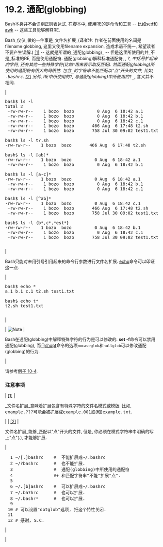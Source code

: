 # 19.2\. 通配(globbing)

Bash本身并不会识别正则表达式. 在脚本中, 使用RE的是命令和工具 -- 比如[sed](sedawk.md#SEDREF)和[awk](awk.md#AWKREF) -- 这些工具能够解释RE.

Bash_仅仅_做的一件事是_文件名扩展_(译者注: 作者在前面使用的名词是filename globbing, 这里又使用filename expansion, 造成术语不统一, 希望读者不要产生误解.) [[1]](#FTN.AEN14088) -- 这就是所谓的_通配(globbing)_ -- 但是这里所使用的并_不是_标准的RE, 而是使用通配符. 通配(globbing)解释标准通配符, <span class="TOKEN">*</span>, <span class="TOKEN">?</span>, 中括号扩起来的字符, 还有其他一些特殊字符(比如<span class="TOKEN">^</span>用来表示取反匹配). 然而通配(globbing)所使用的通配符有很大的局限性. 包含<tt class="REPLACEABLE">_*_</tt>的字符串不能匹配以<span class="QUOTE">"点"</span>开头的文件, 比如, <tt class="FILENAME">.bashrc</tt>. [[2]](#FTN.AEN14102) 另外, RE中所使用的<tt class="REPLACEABLE">_?_</tt>, 与通配(globbing)中所使用的<tt class="REPLACEABLE">_?_</tt>, 含义并不相同.

| 

<pre class="SCREEN"><samp class="PROMPT">bash$</samp> <kbd class="USERINPUT">ls -l</kbd>
<samp class="COMPUTEROUTPUT">total 2
 -rw-rw-r--    1 bozo  bozo         0 Aug  6 18:42 a.1
 -rw-rw-r--    1 bozo  bozo         0 Aug  6 18:42 b.1
 -rw-rw-r--    1 bozo  bozo         0 Aug  6 18:42 c.1
 -rw-rw-r--    1 bozo  bozo       466 Aug  6 17:48 t2.sh
 -rw-rw-r--    1 bozo  bozo       758 Jul 30 09:02 test1.txt</samp>

<samp class="PROMPT">bash$</samp> <kbd class="USERINPUT">ls -l t?.sh</kbd>
<samp class="COMPUTEROUTPUT">-rw-rw-r--    1 bozo  bozo       466 Aug  6 17:48 t2.sh</samp>

<samp class="PROMPT">bash$</samp> <kbd class="USERINPUT">ls -l [ab]*</kbd>
<samp class="COMPUTEROUTPUT">-rw-rw-r--    1 bozo  bozo         0 Aug  6 18:42 a.1
 -rw-rw-r--    1 bozo  bozo         0 Aug  6 18:42 b.1</samp>

<samp class="PROMPT">bash$</samp> <kbd class="USERINPUT">ls -l [a-c]*</kbd>
<samp class="COMPUTEROUTPUT">-rw-rw-r--    1 bozo  bozo         0 Aug  6 18:42 a.1
 -rw-rw-r--    1 bozo  bozo         0 Aug  6 18:42 b.1
 -rw-rw-r--    1 bozo  bozo         0 Aug  6 18:42 c.1</samp>

<samp class="PROMPT">bash$</samp> <kbd class="USERINPUT">ls -l [^ab]*</kbd>
<samp class="COMPUTEROUTPUT">-rw-rw-r--    1 bozo  bozo         0 Aug  6 18:42 c.1
 -rw-rw-r--    1 bozo  bozo       466 Aug  6 17:48 t2.sh
 -rw-rw-r--    1 bozo  bozo       758 Jul 30 09:02 test1.txt</samp>

<samp class="PROMPT">bash$</samp> <kbd class="USERINPUT">ls -l {b*,c*,*est*}</kbd>
<samp class="COMPUTEROUTPUT">-rw-rw-r--    1 bozo  bozo         0 Aug  6 18:42 b.1
 -rw-rw-r--    1 bozo  bozo         0 Aug  6 18:42 c.1
 -rw-rw-r--    1 bozo  bozo       758 Jul 30 09:02 test1.txt</samp>
	      </pre>

 |

Bash只能对未用引号引用起来的命令行参数进行文件名扩展. [echo](internal.md#ECHOREF)命令可以印证这一点.

| 

<pre class="SCREEN"><samp class="PROMPT">bash$</samp> <kbd class="USERINPUT">echo *</kbd>
<samp class="COMPUTEROUTPUT">a.1 b.1 c.1 t2.sh test1.txt</samp>

<samp class="PROMPT">bash$</samp> <kbd class="USERINPUT">echo t*</kbd>
<samp class="COMPUTEROUTPUT">t2.sh test1.txt</samp>
	      </pre>

 |

| ![Note](./images/note.gif) | 

Bash在通配(globbing)中解释特殊字符的行为是可以修改的. **set -f**命令可以禁用通配(globbing), 而且[shopt](internal.md#SHOPTREF)命令的选项`nocaseglob`和`nullglob`可以修改通配(globbing)的行为.

 |

请参考[例子 10-4](loops1.md#LISTGLOB).

### 注意事项

| [[1]](globbingref.md#AEN14088) | 

_文件名扩展_意味着扩展包含有特殊字符的文件名模式或模版. 比如, <tt class="FILENAME">example.???</tt>可能会被扩展成<tt class="FILENAME">example.001</tt>或(和)<tt class="FILENAME">example.txt</tt>.

 |
| [[2]](globbingref.md#AEN14102) | 

文件名扩展_能够_匹配以<span class="QUOTE">"点"</span>开头的文件, 但是, 你必须在模式字符串中明确的写上<span class="QUOTE">"点"</span>(.), 才能够扩展.

| 

<pre class="PROGRAMLISTING">  1 ~/[.]bashrc    #  不能扩展成~/.bashrc
  2 ~/?bashrc      #  也不能扩展. 
  3                #  通配(globbing)中所使用的通配符
  4                #+ 和匹配字符串"不能"扩展"点". 
  5 
  6 ~/.[b]ashrc    #  可以扩展成~/.bashrc
  7 ~/.ba?hrc      #  也可以扩展.
  8 ~/.bashr*      #  也可以扩展.
  9 
 10 # 可以设置"dotglob"选项, 把这个特性关闭. 
 11 
 12 # 感谢, S.C.</pre>

 |

 |